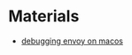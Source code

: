 # Materials

* [debugging envoy on macos](https://medium.com/@dirao/debugging-envoyproxy-on-osx-a3ebe87dc916)

